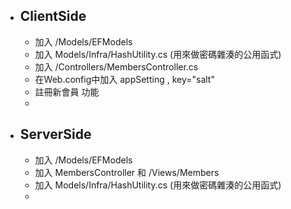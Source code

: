 - ## ClientSide
	- 加入 /Models/EFModels
	- 加入 Models/Infra/HashUtility.cs (用來做密碼雜湊的公用函式)
	- 加入 /Controllers/MembersController.cs 
	- 在Web.config中加入 appSetting , key="salt"
	- 註冊新會員 功能
	- 


- ## ServerSide
	- 加入 /Models/EFModels
	- 加入 MembersController 和 /Views/Members
	- 加入 Models/Infra/HashUtility.cs (用來做密碼雜湊的公用函式)
	- 